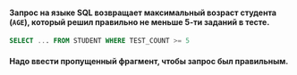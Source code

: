#### __Запрос на языке SQL возвращает максимальный возраст студента (`AGE`), который решил правильно не меньше 5-ти заданий в тесте.__ 

```SQL
SELECT ... FROM STUDENT WHERE TEST_COUNT >= 5
```

#### __Надо ввести пропущенный фрагмент, чтобы запрос был правильным.__